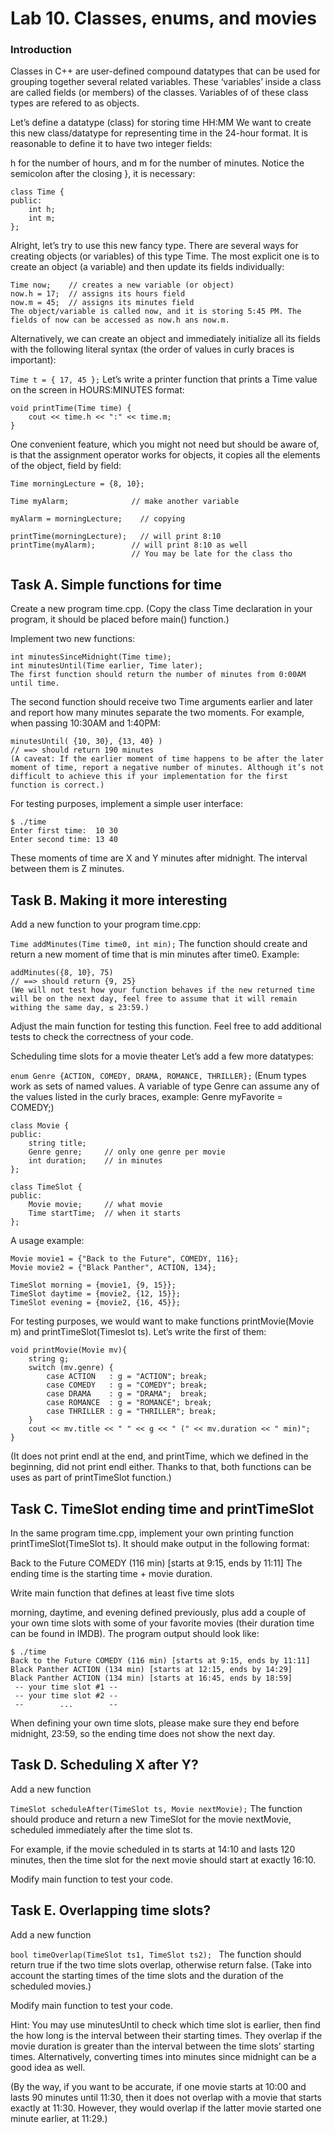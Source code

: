 # Lab 10. Classes, enums, and movies


### Introduction
Classes in C++ are user-defined compound datatypes that can be used for grouping together several related variables. These ‘variables’ inside a class are called fields (or members) of the classes.
Variables of of these class types are refered to as objects.

Let’s define a datatype (class) for storing time HH:MM
We want to create this new class/datatype for representing time in the 24-hour format. It is reasonable to define it to have two integer fields:

h for the number of hours, and
m for the number of minutes.
Notice the semicolon after the closing }, it is necessary:
```
class Time { 
public:
    int h;
    int m;
};
```
Alright, let’s try to use this new fancy type. There are several ways for creating objects (or variables) of this type Time. The most explicit one is to create an object (a variable) and then update its fields individually:
```
Time now;    // creates a new variable (or object)
now.h = 17;  // assigns its hours field
now.m = 45;  // assigns its minutes field 
The object/variable is called now, and it is storing 5:45 PM. The fields of now can be accessed as now.h ans now.m.
```
Alternatively, we can create an object and immediately initialize all its fields with the following literal syntax (the order of values in curly braces is important):

`Time t = { 17, 45 };`
Let’s write a printer function that prints a Time value on the screen in HOURS:MINUTES format:
```
void printTime(Time time) {
    cout << time.h << ":" << time.m;
}
```
One convenient feature, which you might not need but should be aware of, is that the assignment operator works for objects, it copies all the elements of the object, field by field:
```
Time morningLecture = {8, 10};

Time myAlarm;              // make another variable

myAlarm = morningLecture;    // copying

printTime(morningLecture);   // will print 8:10
printTime(myAlarm);        // will print 8:10 as well
                           // You may be late for the class tho
```
## Task A. Simple functions for time
Create a new program time.cpp. (Copy the class Time declaration in your program, it should be placed before main() function.)

Implement two new functions:
```
int minutesSinceMidnight(Time time);
int minutesUntil(Time earlier, Time later);
The first function should return the number of minutes from 0:00AM until time.
```
The second function should receive two Time arguments earlier and later and report how many minutes separate the two moments. For example, when passing 10:30AM and 1:40PM:
```
minutesUntil( {10, 30}, {13, 40} )  
// ==> should return 190 minutes
(A caveat: If the earlier moment of time happens to be after the later moment of time, report a negative number of minutes. Although it’s not difficult to achieve this if your implementation for the first function is correct.)
```
For testing purposes, implement a simple user interface:
```
$ ./time
Enter first time:  10 30
Enter second time: 13 40
```
These moments of time are X and Y minutes after midnight.
The interval between them is Z minutes.

## Task B. Making it more interesting
Add a new function to your program time.cpp:

`Time addMinutes(Time time0, int min);`
The function should create and return a new moment of time that is min minutes after time0. Example:
```
addMinutes({8, 10}, 75)
// ==> should return {9, 25}
(We will not test how your function behaves if the new returned time will be on the next day, feel free to assume that it will remain withing the same day, ≤ 23:59.)
```
Adjust the main function for testing this function. Feel free to add additional tests to check the correctness of your code.

Scheduling time slots for a movie theater
Let’s add a few more datatypes:

`enum Genre {ACTION, COMEDY, DRAMA, ROMANCE, THRILLER};`
(Enum types work as sets of named values. A variable of type Genre can assume any of the values listed in the curly braces, example: Genre myFavorite = COMEDY;)
```
class Movie { 
public: 
    string title;
    Genre genre;     // only one genre per movie
    int duration;    // in minutes
};

class TimeSlot { 
public: 
    Movie movie;     // what movie
    Time startTime;  // when it starts
};
```

A usage example:
```
Movie movie1 = {"Back to the Future", COMEDY, 116};
Movie movie2 = {"Black Panther", ACTION, 134};

TimeSlot morning = {movie1, {9, 15}};  
TimeSlot daytime = {movie2, {12, 15}}; 
TimeSlot evening = {movie2, {16, 45}}; 
```
For testing purposes, we would want to make functions printMovie(Movie m) and printTimeSlot(Timeslot ts). Let’s write the first of them:
```
void printMovie(Movie mv){
    string g;
    switch (mv.genre) {
        case ACTION   : g = "ACTION"; break;
        case COMEDY   : g = "COMEDY"; break;
        case DRAMA    : g = "DRAMA";  break;
        case ROMANCE  : g = "ROMANCE"; break;
        case THRILLER : g = "THRILLER"; break;
    }
    cout << mv.title << " " << g << " (" << mv.duration << " min)";
}
```
(It does not print endl at the end, and printTime, which we defined in the beginning, did not print endl either. Thanks to that, both functions can be uses as part of printTimeSlot function.)

## Task C. TimeSlot ending time and printTimeSlot
In the same program time.cpp, implement your own printing function printTimeSlot(TimeSlot ts). It should make output in the following format:

Back to the Future COMEDY (116 min) [starts at 9:15, ends by 11:11]
The ending time is the starting time + movie duration.

Write main function that defines at least five time slots

morning, daytime, and evening defined previously,
plus add a couple of your own time slots with some of your favorite movies (their duration time can be found in IMDB).
The program output should look like:
```
$ ./time
Back to the Future COMEDY (116 min) [starts at 9:15, ends by 11:11]
Black Panther ACTION (134 min) [starts at 12:15, ends by 14:29]
Black Panther ACTION (134 min) [starts at 16:45, ends by 18:59]
 -- your time slot #1 --
 -- your time slot #2 --
 --        ...        --
```
When defining your own time slots, please make sure they end before midnight, 23:59, so the ending time does not show the next day.

## Task D. Scheduling X after Y?
Add a new function

`TimeSlot scheduleAfter(TimeSlot ts, Movie nextMovie);`
The function should produce and return a new TimeSlot for the movie nextMovie, scheduled immediately after the time slot ts.

For example, if the movie scheduled in ts starts at 14:10 and lasts 120 minutes, then the time slot for the next movie should start at exactly 16:10.

Modify main function to test your code.

## Task E. Overlapping time slots?
Add a new function

`bool timeOverlap(TimeSlot ts1, TimeSlot ts2); `
The function should return true if the two time slots overlap, otherwise return false. (Take into account the starting times of the time slots and the duration of the scheduled movies.)

Modify main function to test your code.

Hint: You may use minutesUntil to check which time slot is earlier, then find the how long is the interval between their starting times. They overlap if the movie duration is greater than the interval between the time slots’ starting times. Alternatively, converting times into minutes since midnight can be a good idea as well.

(By the way, if you want to be accurate, if one movie starts at 10:00 and lasts 90 minutes until 11:30, then it does not overlap with a movie that starts exactly at 11:30. However, they would overlap if the latter movie started one minute earlier, at 11:29.)
